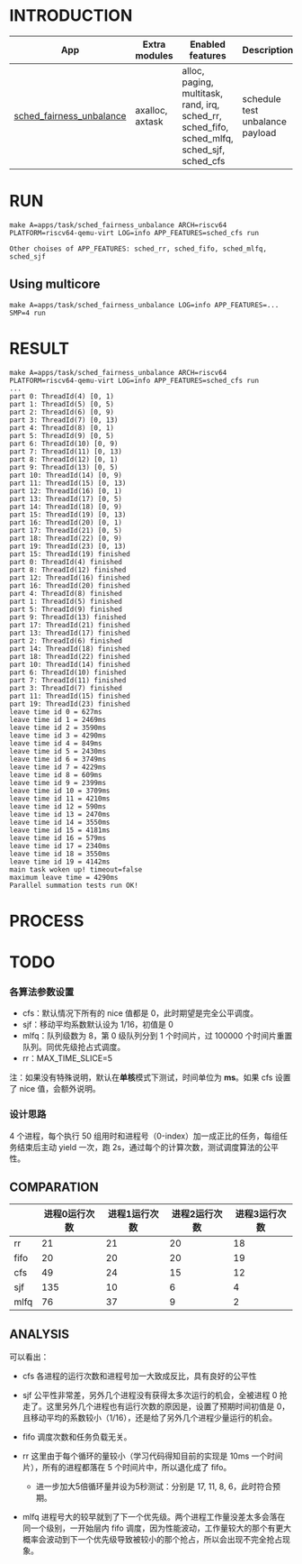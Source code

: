 # INTRODUCTION

| App | Extra modules | Enabled features | Description |
|-|-|-|-|
| [sched_fairness_unbalance](../apps/task/sched_fairness_unbalance/) | axalloc, axtask | alloc, paging, multitask, rand, irq,  sched_rr, sched_fifo, sched_mlfq, sched_sjf, sched_cfs | schedule test unbalance payload|

# RUN
```shell
make A=apps/task/sched_fairness_unbalance ARCH=riscv64 PLATFORM=riscv64-qemu-virt LOG=info APP_FEATURES=sched_cfs run

Other choises of APP_FEATURES: sched_rr, sched_fifo, sched_mlfq, sched_sjf
```

## Using multicore
```shell
make A=apps/task/sched_fairness_unbalance LOG=info APP_FEATURES=... SMP=4 run
```

# RESULT
```
make A=apps/task/sched_fairness_unbalance ARCH=riscv64 PLATFORM=riscv64-qemu-virt LOG=info APP_FEATURES=sched_cfs run
...
part 0: ThreadId(4) [0, 1)
part 1: ThreadId(5) [0, 5)
part 2: ThreadId(6) [0, 9)
part 3: ThreadId(7) [0, 13)
part 4: ThreadId(8) [0, 1)
part 5: ThreadId(9) [0, 5)
part 6: ThreadId(10) [0, 9)
part 7: ThreadId(11) [0, 13)
part 8: ThreadId(12) [0, 1)
part 9: ThreadId(13) [0, 5)
part 10: ThreadId(14) [0, 9)
part 11: ThreadId(15) [0, 13)
part 12: ThreadId(16) [0, 1)
part 13: ThreadId(17) [0, 5)
part 14: ThreadId(18) [0, 9)
part 15: ThreadId(19) [0, 13)
part 16: ThreadId(20) [0, 1)
part 17: ThreadId(21) [0, 5)
part 18: ThreadId(22) [0, 9)
part 19: ThreadId(23) [0, 13)
part 15: ThreadId(19) finished
part 0: ThreadId(4) finished
part 8: ThreadId(12) finished
part 12: ThreadId(16) finished
part 16: ThreadId(20) finished
part 4: ThreadId(8) finished
part 1: ThreadId(5) finished
part 5: ThreadId(9) finished
part 9: ThreadId(13) finished
part 17: ThreadId(21) finished
part 13: ThreadId(17) finished
part 2: ThreadId(6) finished
part 14: ThreadId(18) finished
part 18: ThreadId(22) finished
part 10: ThreadId(14) finished
part 6: ThreadId(10) finished
part 7: ThreadId(11) finished
part 3: ThreadId(7) finished
part 11: ThreadId(15) finished
part 19: ThreadId(23) finished
leave time id 0 = 627ms
leave time id 1 = 2469ms
leave time id 2 = 3590ms
leave time id 3 = 4290ms
leave time id 4 = 849ms
leave time id 5 = 2430ms
leave time id 6 = 3749ms
leave time id 7 = 4229ms
leave time id 8 = 609ms
leave time id 9 = 2399ms
leave time id 10 = 3709ms
leave time id 11 = 4210ms
leave time id 12 = 590ms
leave time id 13 = 2470ms
leave time id 14 = 3550ms
leave time id 15 = 4181ms
leave time id 16 = 579ms
leave time id 17 = 2340ms
leave time id 18 = 3550ms
leave time id 19 = 4142ms
main task woken up! timeout=false
maximum leave time = 4290ms
Parallel summation tests run OK!
```
# PROCESS

# TODO

### 各算法参数设置

- cfs：默认情况下所有的 nice 值都是 0，此时期望是完全公平调度。
- sjf：移动平均系数默认设为 1/16，初值是 0
- mlfq：队列级数为 8，第 0 级队列分到 1 个时间片，过 100000 个时间片重置队列。同优先级抢占式调度。
- rr：MAX_TIME_SLICE=5

注：如果没有特殊说明，默认在**单核**模式下测试，时间单位为 **ms**。如果 cfs 设置了 nice 值，会额外说明。

### 设计思路

4 个进程，每个执行 50 组用时和进程号（0-index）加一成正比的任务，每组任务结束后主动 yield 一次，跑 2s，通过每个的计算次数，测试调度算法的公平性。

## COMPARATION
|      | 进程0运行次数 | 进程1运行次数 | 进程2运行次数 | 进程3运行次数 |
| ---- | ------------- | ------------- | ------------- | ------------- |
| rr   | 21            | 21            | 20            | 18            |
| fifo | 20            | 20            | 20            | 19            |
| cfs  | 49            | 24            | 15            | 12            |
| sjf  | 135           | 10            | 6             | 4             |
| mlfq | 76            | 37            | 9             | 2             |

## ANALYSIS
可以看出：

- cfs 各进程的运行次数和进程号加一大致成反比，具有良好的公平性
- sjf 公平性非常差，另外几个进程没有获得太多次运行的机会，全被进程 0 抢走了。这里另外几个进程也有运行次数的原因是，设置了预期时间初值是 0，且移动平均的系数较小（1/16），还是给了另外几个进程少量运行的机会。
- fifo 调度次数和任务负载无关。
- rr 这里由于每个循环的量较小（学习代码得知目前的实现是 10ms 一个时间片），所有的进程都落在 5 个时间片中，所以退化成了 fifo。
  - 进一步加大5倍循环量并设为5秒测试：分别是 17, 11, 8, 6，此时符合预期。

- mlfq 进程号大的较早就到了下一个优先级。两个进程工作量没差太多会落在同一个级别，一开始层内 fifo 调度，因为性能波动，工作量较大的那个有更大概率会波动到下一个优先级导致被较小的那个抢占，所以会出现不完全抢占现象。
